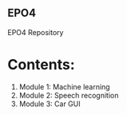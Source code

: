 ## EPO4

EPO4 Repository

# Contents:
1. Module 1: Machine learning
2. Module 2: Speech recognition
3. Module 3: Car GUI
